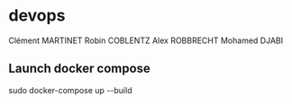 # devops

Clément MARTINET 
Robin COBLENTZ
Alex ROBBRECHT
Mohamed DJABI

## Launch docker compose 

sudo docker-compose up --build